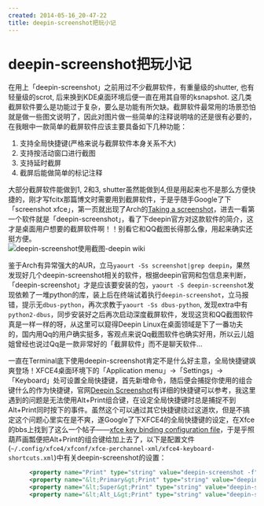 ```yaml
---
created: 2014-05-16_20-47-22
title: deepin-screenshot把玩小记
---
```


# deepin-screenshot把玩小记

在用上「deepin-screenshot」之前用过不少截屏软件，有重量级的shutter, 也有轻量级的scrot, 后来换到KDE桌面环境后便一直在用其自带的ksnapshot. 这几类截屏软件要么是功能过于复杂，要么是功能有所欠缺。截屏软件最常用的场景恐怕就是做一些图文说明了，因此对图片做一些简单的注释说明啥的还是很有必要的，在我眼中一款简单的截屏软件应该主要具备如下几种功能：  
1. 支持全局快捷键(严格来说与截屏软件本身关系不大)  
2. 支持按活动窗口进行截图  
3. 支持延时截屏  
4. 截屏后能做简单的标记注释  

大部分截屏软件能做到1, 2和3, shutter虽然能做到4,但是用起来也不是那么方便快捷的，刚才写fcitx那篇博文时需要用到截屏软件，于是乎随手Google了下「screenshot xfce」，第一页就出现了Arch的[Taking a screenshot](https://wiki.archlinux.org/index.php/Taking_a_screenshot)，进去一看第一个软件就是「deepin-screenshot」，看了下deepin官方对这款软件的简介，这才是桌面用户想要的截屏软件啊！！别看它和QQ截图长得那么像，用起来确实还挺方便。  
![deepin-screenshot使用截图-deepin wiki](http://7xojrx.com1.z0.glb.clouddn.com/images/misc/deepin-scrot-1.png)

鉴于Arch有异常强大的AUR，立马`yaourt -Ss screenshot|grep deepin`，果然发现好几个deepin-screenshot相关的软件，根据deepin官网和包信息来判断，「deepin-screenshot」才是应该要安装的包，`yaourt -S deepin-screenshot`发现依赖了一堆python的库，装上后在终端试着执行`deepin-screenshot`，立马报错，提示无`dbus-python`，再次求教于`yaourt -Ss dbus-python`, 发现extra中有`python2-dbus`，同步安装好之后再次启动深度截屏软件，发现这货和QQ截图软件真是一样一样的呀，从这里可以窥得Deepin Linux在桌面领域是下了一番功夫的，国内用Qq的用户确实挺多，客观点来说Qq截图软件也确实好用，所以云儿姐姐曾经也说过Qq是一款非常好的「截屏软件」而不是聊天软件...  

一直在Terminal底下使用deepin-screenshot肯定不是什么好主意，全局快捷键飒爽登场！XFCE4桌面环境下的「Application menu」->「Settings」->「Keyboard」处可设置全局快捷键，首先新增命令，随后便会捕捉你使用的组合键什么的作为快捷键，官网[Deepin Screenshot](http://wiki.linuxdeepin.com/index.php?title=Deepin_Screenshot)有详细的快捷键可以参考，我这里遇到的问题是无法使用Alt+Print组合键，在设定全局快捷键时总是捕捉不到Alt+Print同时按下的事件。虽然这个可以通过其它快捷键绕过这道坎，但是不搞定这个问题心里实在是不爽，遂Google了下XFCE4的全局快捷键的设定，在Xfce的bbs上找到了这么一个帖子——[xfce key binding configuration file](http://forum.xfce.org/viewtopic.php?id=6528)，于是乎照葫芦画瓢便把Alt+Print的组合键给加上去了，以下是配置文件(`~/.config/xfce4/xfconf/xfce-perchannel-xml/xfce4-keyboard-shortcuts.xml`)中有关deepin-screenshot的设置：
```xml
      <property name="Print" type="string" value="deepin-screenshot -f"/>
      <property name="&lt;Primary&gt;Print" type="string" value="deepin-screenshot -f -d 5"/>
      <property name="&lt;Super&gt;Print" type="string" value="deepin-screenshot -w"/>
      <property name="&lt;Alt_L&gt;Print" type="string" value="deepin-screenshot"/>
```
